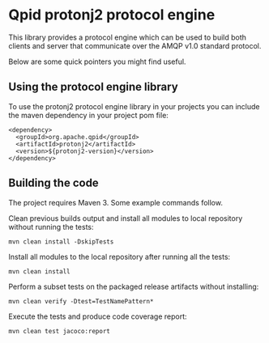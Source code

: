 # Qpid protonj2 protocol engine

This library provides a protocol engine which can be used to build both clients and server that communicate over the AMQP v1.0 standard protocol.

Below are some quick pointers you might find useful.

## Using the protocol engine library

To use the protonj2 protocol engine library in your projects you can include the maven
dependency in your project pom file:

    <dependency>
      <groupId>org.apache.qpid</groupId>
      <artifactId>protonj2</artifactId>
      <version>${protonj2-version}</version>
    </dependency>

## Building the code

The project requires Maven 3. Some example commands follow.

Clean previous builds output and install all modules to local repository without
running the tests:

    mvn clean install -DskipTests

Install all modules to the local repository after running all the tests:

    mvn clean install

Perform a subset tests on the packaged release artifacts without
installing:

    mvn clean verify -Dtest=TestNamePattern*

Execute the tests and produce code coverage report:

    mvn clean test jacoco:report
